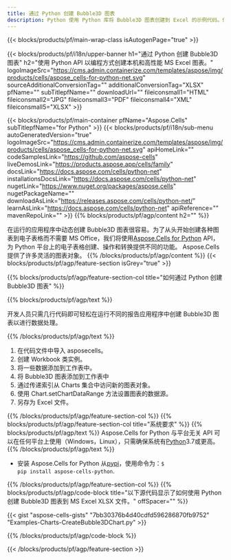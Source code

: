 ```yaml
---
title: 通过 Python 创建 Bubble3D 图表
description: Python 使用 Python 库将 Bubble3D 图表创建到 Excel 的示例代码。使用此代码在基于 Python 的应用程序中创建 MS Excel 的 Bubble3D 图表。
---
```

{{< blocks/products/pf/main-wrap-class isAutogenPage="true" >}}

{{< blocks/products/pf/i18n/upper-banner h1="通过 Python 创建 Bubble3D 图表" h2="使用 Python API 以编程方式创建本机和高性能 MS Excel 图表。" logoImageSrc="https://cms.admin.containerize.com/templates/aspose/img/products/cells/aspose_cells-for-python-net.svg" sourceAdditionalConversionTag="" additionalConversionTag="XLSX" pfName="" subTitlepfName="" downloadUrl="" fileiconsmall1="HTML" fileiconsmall2="JPG" fileiconsmall3="PDF" fileiconsmall4="XML" fileiconsmall5="XLSX" >}}

{{< blocks/products/pf/main-container pfName="Aspose.Cells" subTitlepfName="for Python" >}}
{{< blocks/products/pf/i18n/sub-menu autoGeneratedVersion="true" logoImageSrc="https://cms.admin.containerize.com/templates/aspose/img/products/cells/aspose_cells-for-python-net.svg" apiHomeLink="" codeSamplesLink="https://github.com/aspose-cells" liveDemosLink="https://products.aspose.app/cells/family" docsLink="https://docs.aspose.com/cells/python-net" installationsDocsLink="https://docs.aspose.com/cells/python-net" nugetLink="https://www.nuget.org/packages/aspose.cells" nugetPackageName="" downloadAsLink="https://releases.aspose.com/cells/python-net/" learnAsLink="https://docs.aspose.com/cells/python-net" apiReference="" mavenRepoLink="" >}}
{{% blocks/products/pf/agp/content h2="" %}}

在运行的应用程序中动态创建 Bubble3D 图表很容易。为了从头开始创建各种图表到电子表格而不需要 MS Office，我们将使用[Aspose.Cells for Python](https://pypi.org/project/aspose-cells-python) API，为 Python 平台上的电子表格创建、操作和转换提供不同的功能。 Aspose.Cells提供了许多灵活的图表对象。
{{% /blocks/products/pf/agp/content %}}
{{< blocks/products/pf/agp/feature-section isGrey="true" >}}

{{% blocks/products/pf/agp/feature-section-col title="如何通过 Python 创建 Bubble3D 图表" %}}

{{% blocks/products/pf/agp/text %}}

开发人员只需几行代码即可轻松在运行不同的报告应用程序中创建 Bubble3D 图表以进行数据处理。

{{% /blocks/products/pf/agp/text %}}

1. 在代码文件中导入 asposecells。
1. 创建 Workbook 类实例。
1. 将一些数据添加到工作表中。
1. 将 Bubble3D 图表添加到工作表中
1. 通过传递索引从 Charts 集合中访问新的图表对象。
1. 使用 Chart.setChartDataRange 方法设置图表的数据源。
1. 另存为 Excel 文件。

{{% /blocks/products/pf/agp/feature-section-col %}}
{{% blocks/products/pf/agp/feature-section-col title="系统要求" %}}
{{% blocks/products/pf/agp/text %}}
 Aspose.Cells for Python 与平台无关 API 可以在任何平台上使用（Windows，Linux），只需确保系统有[Python](https://www.python.org/downloads/)3.7或更高。
{{% /blocks/products/pf/agp/text %}}

- 安装 Aspose.Cells for Python 从<a href="https://pypi.org/project/aspose-cells-python/">pypi</a>，使用命令为：<code>$ pip install aspose-cells-python</code>.

{{% /blocks/products/pf/agp/feature-section-col %}}
{{% blocks/products/pf/agp/code-block title="以下源代码显示了如何使用 Python 创建 Bubble3D 图表到 MS Excel XLSX 文件。" offSpacer="" %}}

{{< gist "aspose-cells-gists" "7bb30376b4d40cdfd596286870fb9752" "Examples-Charts-CreateBubble3DChart.py" >}}

{{% /blocks/products/pf/agp/code-block %}}

{{< /blocks/products/pf/agp/feature-section >}}

<!-- aboutfile Starts -->
